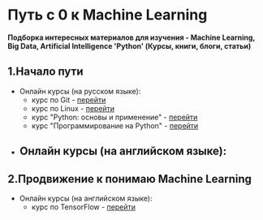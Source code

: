 # Путь с 0 к Machine Learning
**Подборка интересных материалов для изучения - Machine Learning, Big Data, Artificial Intelligence 'Python' (Курсы, книги, блоги, статьи)**

## 1.Начало пути
- Онлайн курсы (на русском языке):
  - курс по Git - [перейти](https://stepik.org/course/3145)
  - курс по Linux - [перейти](https://stepik.org/course/73)
  - курс "Python: основы и применение" - [перейти](https://stepik.org/course/512)
  - курс "Программирование на Python" - [перейти](https://stepik.org/course/67)
- Онлайн курсы (на английском языке):
  -


## 2.Продвижение к понимаю Machine Learning
- Онлайн курсы (на английском языке):
  - курс по TensorFlow - [перейти](https://www.coursera.org/learn/introduction-tensorflow)
